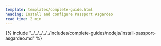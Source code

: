 ```yaml
---
template: templates/complete-guide.html
heading: Install and configure Passport Asgardeo
read_time: 2 min
---
```



{% include "../../../../../includes/complete-guides/nodejs/install-passport-asgardeo.md" %}
